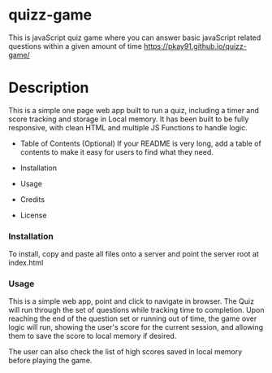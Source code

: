 # quizz-game
This is javaScript quiz game where you can answer basic javaScript related questions within a given amount of time
https://pkay91.github.io/quizz-game/


# Description
This is a simple one page web app built to run a quiz, including a timer and score tracking and storage in Local memory. It has been built to be fully responsive, with clean HTML and multiple JS Functions to handle logic.

* Table of Contents (Optional)
If your README is very long, add a table of contents to make it easy for users to find what they need.

* Installation
* Usage
* Credits
* License
### Installation
To install, copy and paste all files onto a server and point the server root at index.html

### Usage
This is a simple web app, point and click to navigate in browser. The Quiz will run through the set of questions while tracking time to completion. Upon reaching the end of the question set or running out of time, the game over logic will run, showing the user's score for the current session, and allowing them to save the score to local memory if desired.

The user can also check the list of high scores saved in local memory before playing the game.
